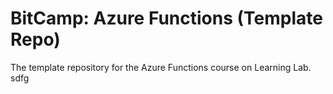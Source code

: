 # BitCamp: Azure Functions (Template Repo)
The template repository for the Azure Functions course on Learning Lab.
sdfg
